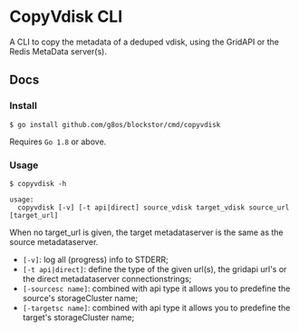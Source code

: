 # CopyVdisk CLI

A CLI to copy the metadata of a deduped vdisk,
using the GridAPI or the Redis MetaData server(s).

## Docs

### Install

```
$ go install github.com/g8os/blockstor/cmd/copyvdisk
```

Requires `Go 1.8` or above.

### Usage

```
$ copyvdisk -h

usage:
  copyvdisk [-v] [-t api|direct] source_vdisk target_vdisk source_url [target_url]
```

  When no target_url is given, the target metadataserver is the same as the source metadataserver.

+ `[-v]`: log all (progress) info to STDERR;
+ `[-t api|direct]`: define the type of the given url(s), the gridapi url's or the direct metadataserver connectionstrings;
+ `[-sourcesc name]`: combined with api type it allows you to predefine the source's storageCluster name;
+ `[-targetsc name]`: combined with api type it allows you to predefine the target's storageCluster name;
